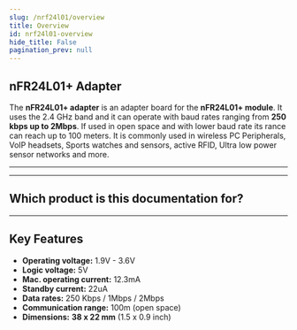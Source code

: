 ```yaml
---
slug: /nrf24l01/overview
title: Overview
id: nrf24l01-overview 
hide_title: False
pagination_prev: null
---
```


## nFR24L01+ Adapter

The **nFR24L01+ adapter** is an adapter board for the **nFR24L01+ module**. It uses the 2.4 GHz band and it can operate with baud rates ranging from **250 kbps up to 2Mbps**. If used in open space and with lower baud rate its rance can reach up to 100 meters. It is commonly used in wireless PC Peripherals, VoIP headsets, Sports watches and sensors, active RFID, Ultra low power sensor networks and more.

---

<CenteredImage src="/img/nrf24l01/333059.jpg" alt="NRF24L01 adapter board" caption="NRF24L01 adapter board" />

---

## Which product is this documentation for?

<QuickLink title="NRF24L01 adapter for Dasduino boards" 
description="333059" 
url="https://soldered.com/product/nrf24l01-adapter-for-dasduino-boards/" 
image="/img/nfr24l01/333059.jpg" />

---

## Key Features
- **Operating voltage:** 1.9V - 3.6V
- **Logic voltage:** 5V
- **Mac. operating current:** 12.3mA
- **Standby current:** 22uA
- **Data rates:** 250 Kbps / 1Mbps / 2Mbps
- **Communication range:** 100m (open space)
- **Dimensions:** **38 x 22 mm** (1.5 x 0.9 inch)

 
